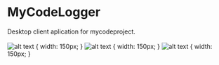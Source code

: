 # MyCodeLogger
Desktop client aplication for mycodeproject. <br /><br />
![alt text](http://binaryalchemist.pl/wp-content/uploads/2017/08/logger.jpg) { width: 150px; }
![alt text](http://binaryalchemist.pl/wp-content/uploads/2017/08/logger2.jpg) { width: 150px; }
![alt text](http://binaryalchemist.pl/wp-content/uploads/2017/08/logger3.jpg) { width: 150px; }
